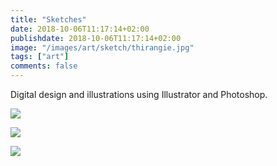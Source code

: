 ```yaml
---
title: "Sketches"
date: 2018-10-06T11:17:14+02:00
publishdate: 2018-10-06T11:17:14+02:00
image: "/images/art/sketch/thirangie.jpg"
tags: ["art"]
comments: false
---
```


Digital design and illustrations using Illustrator and Photoshop.

<!-- more -->

![](/images/art/sketch/samantha.jpg)

![](/images/art/sketch/grief.jpg)

![](/images/art/sketch/postes.jpg)